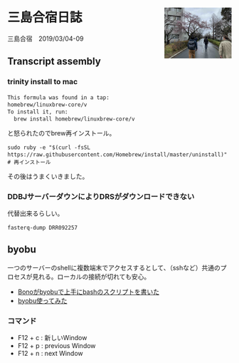 # 三島合宿日誌 <img src='img/IMG_0581.jpg'  width="30%" align="right">

三島合宿　2019/03/04-09



## Transcript assembly

### trinity install to mac

```
This formula was found in a tap:
homebrew/linuxbrew-core/v
To install it, run:
  brew install homebrew/linuxbrew-core/v
```

と怒られたのでbrew再インストール。

```
sudo ruby -e "$(curl -fsSL https://raw.githubusercontent.com/Homebrew/install/master/uninstall)" # 再インストール
```

その後はうまくいきました。

### DDBJサーバーダウンによりDRSがダウンロードできない

代替出来るらしい。

```
fasterq-dump DRR092257
```


## byobu

一つのサーバーのshellに複数端末でアクセスするとして、（sshなど）共通のプロセスが見れる。ローカルの接続が切れても安心。

- [Bonoがbyobuで上手にbashのスクリプトを書いた](https://bonohu.wordpress.com/2018/01/03/bono-byobu-bash/)
- [byobu使ってみた](https://bonohu.wordpress.com/2015/08/06/byobu/)

### コマンド

- F12 + c : 新しいWindow
- F12 + p : previous Window
- F12 + n : next Window

